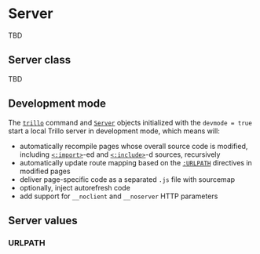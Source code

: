 # Server

TBD

## Server class

TBD

## Development mode

The [`trillo`](https://github.com/reflectjs/reflectjs-doc/blob/main/markdown/reference/cli/README.md) command and [`Server`](server.md#server-class) objects initialized with the `devmode = true` start a local Trillo server in development mode, which means will:

* automatically recompile pages whose overall source code is modified, including [`<:import>`](https://github.com/reflectjs/reflectjs-doc/blob/main/markdown/reference/preprocessor/README.md#import)-ed and [`<:include>`](https://github.com/reflectjs/reflectjs-doc/blob/main/markdown/reference/preprocessor/README.md#include)-d sources, recursively
* automatically update route mapping based on the [`:URLPATH`](server.md#urlpath) directives in modified pages
* deliver page-specific code as a separated `.js` file with sourcemap
* optionally, inject autorefresh code
* add support for `__noclient` and `__noserver` HTTP parameters

## Server values

### URLPATH
